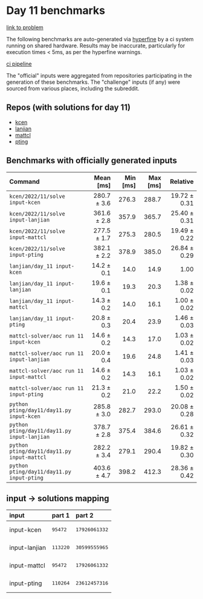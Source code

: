 # Day 11 benchmarks

[link to problem](http://adventofcode.com/2022/day/11)

The following benchmarks are auto-generated via [hyperfine](https://github.com/sharkdp/hyperfine) by a ci system running on shared hardware. Results may be inaccurate, particularly for execution times < 5ms, as per the hyperfine warnings.

[ci pipeline](http://ci.papercode.net:8080/teams/aoc2022/pipelines/aoc-compare-2022)

The "official" inputs were aggregated from repositories participating in the generation of these benchmarks. The "challenge" inputs (if any) were sourced from various places, including the subreddit.

## Repos (with solutions for day 11)


- [kcen](https://github.com/kcen/AdventOfCode)
- [lanjian](https://github.com/LanJian/aoc-2022)
- [mattcl](https://github.com/mattcl/aoc2022)
- [pting](https://github.com/pting/aoc2022)

## Benchmarks with officially generated inputs
| Command | Mean [ms] | Min [ms] | Max [ms] | Relative |
|:---|---:|---:|---:|---:|
| `kcen/2022/11/solve input-kcen` | 280.7 ± 3.6 | 276.3 | 288.7 | 19.72 ± 0.31 |
| `kcen/2022/11/solve input-lanjian` | 361.6 ± 2.8 | 357.9 | 365.7 | 25.40 ± 0.31 |
| `kcen/2022/11/solve input-mattcl` | 277.5 ± 1.7 | 275.3 | 280.5 | 19.49 ± 0.22 |
| `kcen/2022/11/solve input-pting` | 382.1 ± 2.2 | 378.9 | 385.0 | 26.84 ± 0.29 |
| `lanjian/day_11 input-kcen` | 14.2 ± 0.1 | 14.0 | 14.9 | 1.00 |
| `lanjian/day_11 input-lanjian` | 19.6 ± 0.1 | 19.3 | 20.3 | 1.38 ± 0.02 |
| `lanjian/day_11 input-mattcl` | 14.3 ± 0.2 | 14.0 | 16.1 | 1.00 ± 0.02 |
| `lanjian/day_11 input-pting` | 20.8 ± 0.3 | 20.4 | 23.9 | 1.46 ± 0.03 |
| `mattcl-solver/aoc run 11 input-kcen` | 14.6 ± 0.2 | 14.3 | 17.0 | 1.03 ± 0.02 |
| `mattcl-solver/aoc run 11 input-lanjian` | 20.0 ± 0.4 | 19.6 | 24.8 | 1.41 ± 0.03 |
| `mattcl-solver/aoc run 11 input-mattcl` | 14.6 ± 0.2 | 14.3 | 16.1 | 1.03 ± 0.02 |
| `mattcl-solver/aoc run 11 input-pting` | 21.3 ± 0.2 | 21.0 | 22.2 | 1.50 ± 0.02 |
| `python pting/day11/day11.py input-kcen` | 285.8 ± 3.0 | 282.7 | 293.0 | 20.08 ± 0.28 |
| `python pting/day11/day11.py input-lanjian` | 378.7 ± 2.8 | 375.4 | 384.6 | 26.61 ± 0.32 |
| `python pting/day11/day11.py input-mattcl` | 282.2 ± 3.4 | 279.1 | 290.4 | 19.82 ± 0.30 |
| `python pting/day11/day11.py input-pting` | 403.6 ± 4.7 | 398.2 | 412.3 | 28.36 ± 0.42 |

## input -> solutions mapping
|input|part 1|part 2|
|:---|:---|:---|
|input-kcen|<pre>95472</pre>|<pre>17926061332</pre>|
|input-lanjian|<pre>113220</pre>|<pre>30599555965</pre>|
|input-mattcl|<pre>95472</pre>|<pre>17926061332</pre>|
|input-pting|<pre>110264</pre>|<pre>23612457316</pre>|
